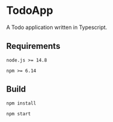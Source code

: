 # TodoApp
A Todo application written in Typescript.

## Requirements
``` node.js >= 14.8 ```

``` npm >= 6.14 ```

## Build
``` npm install ```

``` npm start ```
